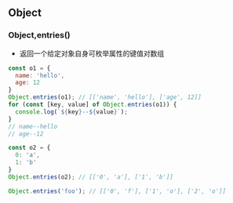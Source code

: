 ## Object 

### Object,entries()
* 返回一个给定对象自身可枚举属性的键值对数组

```js
const o1 = {
  name: 'hello',
  age: 12
}
Object.entries(o1); // [['name', 'hello'], ['age', 12]]
for (const [key, value] of Object.entries(o1)) {
  console.log(`${key}--${value}`);
}
// name--hello
// age--12

const o2 = {
  0: 'a',
  1: 'b'
}
Object.entries(o2); // [['0', 'a'], ['1', 'b']]

Object.entries('foo'); // [['0', 'f'], ['1', 'o'], ['2', 'o']]
```